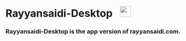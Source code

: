 # Rayyansaidi-Desktop&nbsp;&nbsp;&nbsp;<img src="https://github.com/rayyansaidi-com/app/workflows/Test/badge.svg" height="30">
### Rayyansaidi-Desktop is the app version of rayyansaidi.com. 
